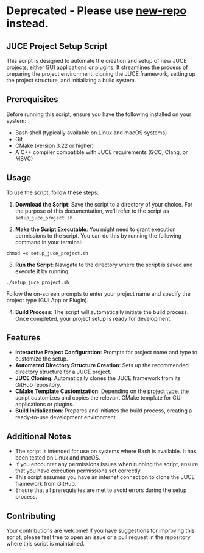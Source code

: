 # Deprecated - Please use [new-repo](https://github.com/BaraMGB/JuMake) instead.



## JUCE Project Setup Script

This script is designed to automate the creation and setup of new JUCE projects, either GUI applications or plugins. It streamlines the process of preparing the project environment, cloning the JUCE framework, setting up the project structure, and initializing a build system.

## Prerequisites

Before running this script, ensure you have the following installed on your system:
- Bash shell (typically available on Linux and macOS systems)
- Git
- CMake (version 3.22 or higher)
- A C++ compiler compatible with JUCE requirements (GCC, Clang, or MSVC)

## Usage

To use the script, follow these steps:

1. **Download the Script**: Save the script to a directory of your choice. For the purpose of this documentation, we'll refer to the script as `setup_juce_project.sh`.

2. **Make the Script Executable**: You might need to grant execution permissions to the script. You can do this by running the following command in your terminal:
   
```
chmod +x setup_juce_project.sh
```

3. **Run the Script**: Navigate to the directory where the script is saved and execute it by running:
   
```
./setup_juce_project.sh
```

Follow the on-screen prompts to enter your project name and specify the project type (GUI App or Plugin).

4. **Build Process**: The script will automatically initiate the build process. Once completed, your project setup is ready for development.

## Features

- **Interactive Project Configuration**: Prompts for project name and type to customize the setup.
- **Automated Directory Structure Creation**: Sets up the recommended directory structure for a JUCE project.
- **JUCE Cloning**: Automatically clones the JUCE framework from its GitHub repository.
- **CMake Template Customization**: Depending on the project type, the script customizes and copies the relevant CMake template for GUI applications or plugins.
- **Build Initialization**: Prepares and initiates the build process, creating a ready-to-use development environment.

## Additional Notes

- The script is intended for use on systems where Bash is available. It has been tested on Linux and macOS.
- If you encounter any permissions issues when running the script, ensure that you have execution permissions set correctly.
- This script assumes you have an internet connection to clone the JUCE framework from GitHub.
- Ensure that all prerequisites are met to avoid errors during the setup process.

## Contributing

Your contributions are welcome! If you have suggestions for improving this script, please feel free to open an issue or a pull request in the repository where this script is maintained.
